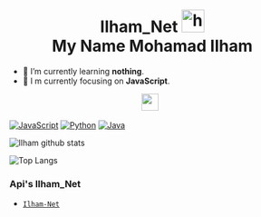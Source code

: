 <h1 align="center">Ilham_Net <img src="https://user-images.githubusercontent.com/1303154/88677602-1635ba80-d120-11ea-84d8-d263ba5fc3c0.gif" width="40px" alt="hi"><br>My Name Mohamad Ilham</h1>

- 🌱 I’m currently learning **nothing**.
- 👀 I m currently focusing on **JavaScript**.
<p align='center'>
   <a href="https://wa.me/6285757196471"><img height="30" src="https://c.top4top.io/p_1837yybbf0.jpeg"></a>&nbsp;&nbsp;
</P>

[![JavaScript](https://img.shields.io/badge/JavaScript-yellow?style=for-the-badge&logo=javascript&logoColor=white&labelColor=101010)]()
[![Python](https://img.shields.io/badge/Python-00BCD4?style=for-the-badge&logo=python&logoColor=white&labelColor=101010)]()
[![Java](https://img.shields.io/badge/Java-red?style=for-the-badge&logo=java&logoColor=white&labelColor=101010)]()

![Ilham github stats](https://github-readme-stats.vercel.app/api?username=jenralsvg&show_icons=true&theme=tokyonight)

![Top Langs](https://github-readme-stats.vercel.app/api/top-langs/?username=jenralsvg&hide=css,html&theme=tokyonight)

 ### Api's Ilham_Net

* [`Ilham-Net`](https://ilham-net.herokuapp/)

